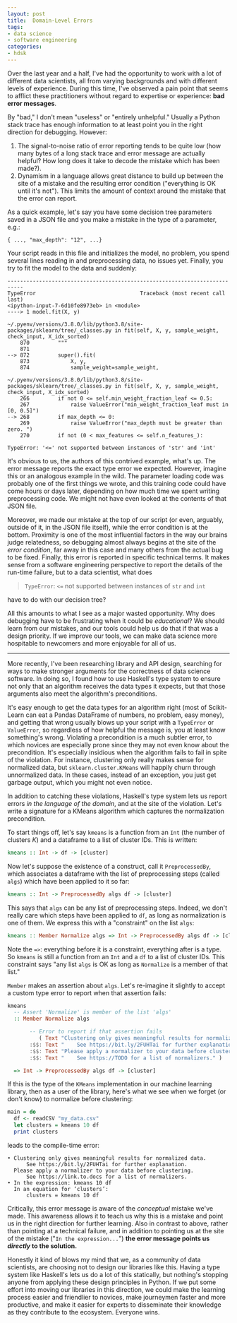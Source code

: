 ```yaml
---
layout: post
title:  Domain-Level Errors
tags:
- data science
- software engineering
categories:
- hdsk
---
```


Over the last year and a half, I've had the opportunity to work with
a lot of different data scientists, all from varying backgrounds and
with different levels of experience. During this time, I've observed
a pain point that seems to afflict these practitioners without regard
to expertise or experience: **bad error messages**.

<!-- MORE -->

By "bad," I don't mean "useless" or "entirely unhelpful." Usually a
Python stack trace has enough information to at least point you in
the right direction for debugging. However:

1. The signal-to-noise ratio of error reporting tends to be quite
   low (how many bytes of a long stack trace and error message are
   actually helpful? How long does it take to decode the mistake
   which has been made?).
2. Dynamism in a language allows great distance to build up between
   the site of a mistake and the resulting error condition
   ("everything is OK until it's not"). This limits the amount of
   context around the mistake that the error can report.

As a quick example, let's say you have some decision tree parameters
saved in a JSON file and you make a mistake in the type of a
parameter, e.g.:

    { ..., "max_depth": "12", ...}

Your script reads in this file and initializes the model, no problem,
you spend several lines reading in and preprocessing data, no issues
yet. Finally, you try to fit the model to the data and suddenly:

    ---------------------------------------------------------------------------
    TypeError                                 Traceback (most recent call last)
    <ipython-input-7-6d10fe8973eb> in <module>
    ----> 1 model.fit(X, y)

    ~/.pyenv/versions/3.8.0/lib/python3.8/site-packages/sklearn/tree/_classes.py in fit(self, X, y, sample_weight, check_input, X_idx_sorted)
        870         """
        871
    --> 872         super().fit(
        873             X, y,
        874             sample_weight=sample_weight,

    ~/.pyenv/versions/3.8.0/lib/python3.8/site-packages/sklearn/tree/_classes.py in fit(self, X, y, sample_weight, check_input, X_idx_sorted)
        266         if not 0 <= self.min_weight_fraction_leaf <= 0.5:
        267             raise ValueError("min_weight_fraction_leaf must in [0, 0.5]")
    --> 268         if max_depth <= 0:
        269             raise ValueError("max_depth must be greater than zero. ")
        270         if not (0 < max_features <= self.n_features_):

    TypeError: '<=' not supported between instances of 'str' and 'int'

It's obvious to us, the authors of this contrived example, what's up.
The error message reports the exact type error we expected. However,
imagine this or an analogous example in the wild. The parameter
loading code was probably one of the first things we wrote, and this
training code could have come hours or days later, depending on how
much time we spent writing preprocessing code. We might not have even
looked at the contents of that JSON file.

Moreover, we made our mistake at the top of our script (or even,
arguably, outside of it, in the JSON file itself), while the error
condition is at the bottom.  Proximity is one of the most influential
factors in the way our brains judge relatedness, so debugging almost
always begins at the site of the _error condition_, far away in this
case and many others from the actual bug to be fixed. Finally, this
error is reported in specific technical terms.  It makes sense from a
software engineering perspective to report the details of the
run-time failure, but to a data scientist, what does

> `TypeError`: `<=` not supported between instances of `str` and `int`

have to do with our decision tree?

All this amounts to what I see as a major wasted opportunity. Why
does debugging have to be frustrating when it could be _educational_?
We should learn from our mistakes, and our tools could help us do
that if that was a design priority. If we improve our tools, we can
make data science more hospitable to newcomers and more enjoyable for
all of us.

---

More recently, I've been researching library and API design,
searching for ways to make stronger arguments for the correctness of
data science software. In doing so, I found how to use Haskell's type
system to ensure not only that an algorithm receives the data types
it expects, but that those arguments also meet the algorithm's
preconditions.

It's easy enough to get the data types for an algorithm right (most
of Scikit-Learn can eat a Pandas DataFrame of numbers, no problem,
easy money), and getting that wrong usually blows up your script with
a `TypeError` or `ValueError`, so regardless of how helpful the
message is, you at least know something's wrong. Violating a
precondition is a much subtler error, to which novices are especially
prone since they may not even know about the precondition. It's
especially insidious when the algorithm fails to fail in spite of the
violation. For instance, clustering only really makes sense for
normalized data, but `sklearn.cluster.KMeans` will happily churn
through unnormalized data. In these cases, instead of an exception,
you just get garbage output, which you might not even notice.

In addition to catching these violations, Haskell's type system lets
us report errors _in the language of the domain_, and at the site of
the violation. Let's write a signature for a KMeans algorithm which
captures the normalization precondition.

To start things off, let's say `kmeans` is a function from an `Int`
(the number of clusters _K_) and a dataframe to a list of cluster
IDs. This is written:

```haskell
kmeans :: Int -> df -> [cluster]
```

Now let's suppose the existence of a construct, call it
`PreprocessedBy`, which associates a dataframe with the list of
preprocessing steps (called `algs`) which have been applied to it so
far:

```haskell
kmeans :: Int -> PreprocessedBy algs df -> [cluster]
```

This says that `algs` can be any list of preprocessing steps. Indeed,
we don't really care which steps have been applied to `df`, as long
as normalization is one of them. We express this with a "constraint"
on the list `algs`:

```haskell
kmeans :: Member Normalize algs => Int -> PreprocessedBy algs df -> [cluster]
```

Note the `=>`: everything before it is a constraint, everything after
is a type. So `kmeans` is still a function from an `Int` and a `df`
to a list of cluster IDs. This constraint says "any list `algs` is OK
as long as `Normalize` is a member of that list."

`Member` makes an assertion about `algs`. Let's re-imagine it
slightly to accept a custom type error to report when that assertion
fails:

```haskell
kmeans
  -- Assert 'Normalize' is member of the list 'algs'
  :: Member Normalize algs

       -- Error to report if that assertion fails
          ( Text "Clustering only gives meaningful results for normalized data. "
       :$$: Text "    See https://bit.ly/2FUHTai for further explanation."
       :$$: Text "Please apply a normalizer to your data before clustering. "
       :$$: Text "    See https://TODO for a list of normalizers." )

  => Int -> PreprocessedBy algs df -> [cluster]
```

If this is the type of the `KMeans` implementation in our machine
learning library, then as a user of the library, here's what we see
when we forget (or don't know) to normalize before clustering:

```haskell
main = do
  df <- readCSV "my_data.csv"
  let clusters = kmeans 10 df
  print clusters
```

leads to the compile-time error:

    • Clustering only gives meaningful results for normalized data.
          See https://bit.ly/2FUHTai for further explanation.
      Please apply a normalizer to your data before clustering.
          See https://link.to.docs for a list of normalizers.
    • In the expression: kmeans 10 df
      In an equation for ‘clusters’:
          clusters = kmeans 10 df

Critically, this error message is aware of the _conceptual_ mistake
we've made. This awareness allows it to teach us why this is a
mistake and point us in the right direction for further learning.
Also in contrast to above, rather than pointing at a technical
failure, and in addition to pointing us at the site of the mistake
("`In the expression...`") **the error message points us _directly_
to the solution.**

Honestly it kind of blows my mind that we, as a community of data
scientists, are choosing not to design our libraries like this.
Having a type system like Haskell's lets us do a lot of this
statically, but nothing's stopping anyone from applying these design
principles in Python. If we put some effort into moving our libraries
in this direction, we could make the learning process easier and
friendlier to novices, make journeymen faster and more productive,
and make it easier for experts to disseminate their knowledge as they
contribute to the ecosystem. Everyone wins.
